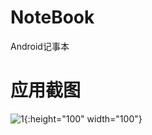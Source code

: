 # NoteBook
Android记事本

# 应用截图
![1](https://img-blog.csdn.net/20151207220235207?watermark/2/text/aHR0cDovL2Jsb2cuY3Nkbi5uZXQv/font/5a6L5L2T/fontsize/400/fill/I0JBQkFCMA==/dissolve/70/gravity/Center){:height="100" width="100"}
